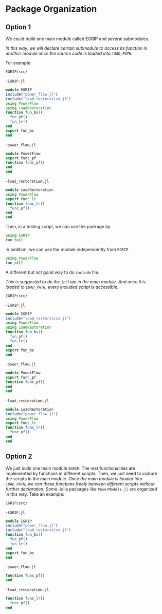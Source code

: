 # Package Organization

## Option 1
We could build one main module called EGRIP and several submodules.

*In this way, we will declare certain submodule to access its function in another module once the source code is loaded into `LOAD_PATH`.*

For example:

`EGRIP/src/`

-`EGRIP.jl`
```Julia
module EGRIP
include("power_flow.jl")
include("load_restoration.jl")
using PowerFlow
using LoadRestoration
function fun_bs()
  fun_pf()
  fun_lr()
end
export fun_bs
end
```

-`power_flow.jl`
```Julia
module PowerFlow
export func_pf
function func_pf()
end
end
```

-`load_restoration.jl`
```Julia
module LoadRestoration
using PowerFlow
export func_lr
function func_lr()
  func_pf()
end
end
```

Then, in a testing script, we can use the package by

```Julia
using EGRIP
fun_bs()
```

In addition, we can use the module independently from `EGRIP`
```Julia
using PowerFlow
fun_pf()
```

A different but not good way to do `include` file.

*This is suggested to do the `include` in the main module. And once it is loaded to `LOAD_PATH`, every included script is accessible.*

`EGRIP/src/`

-`EGRIP.jl`
```Julia
module EGRIP
include("load_restoration.jl")
using PowerFlow
using LoadRestoration
function fun_bs()
  fun_pf()
  fun_lr()
end
export fun_bs
end
```

-`power_flow.jl`
```Julia
module PowerFlow
export func_pf
function func_pf()
end
end
```

-`load_restoration.jl`
```Julia
module LoadRestoration
include("power_flow.jl")
using PowerFlow
export func_lr
function func_lr()
  func_pf()
end
end
```




## Option 2
We just build one main module `EGRIP`. The rest functionalities are implemented by functions in different scripts.
Then, we just need to include the scripts in the main module.
*Once the main module is loaded into `LOAD_PATH`, we can these functions freely between different scripts without further declaration.*
Some Julia packages like `PowerModels.jl` are organized in this way.
Take an example:

`EGRIP/src/`

-`EGRIP.jl`
```Julia
module EGRIP
include("power_flow.jl")
include("load_restoration.jl")
function fun_bs()
  fun_pf()
  fun_lr()
end
export fun_bs
end
```

-`power_flow.jl`
```Julia
function func_pf()
end
```

-`load_restoration.jl`
```Julia
function func_lr()
  func_pf()
end
```

